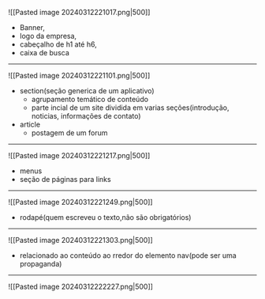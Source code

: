 ![[Pasted image 20240312221017.png|500]]
- Banner,
- logo da empresa,
- cabeçalho de h1 até h6, 
- caixa de busca
---

![[Pasted image 20240312221101.png|500]]
- section(seção generica de um aplicativo)
	- agrupamento temático de conteúdo
	- parte incial de um site dividida em varias seções(introdução, noticias, informações de contato)
- article
	- postagem de um forum
---

![[Pasted image 20240312221217.png|500]]
- menus
- seção de páginas para links
---
![[Pasted image 20240312221249.png|500]]
- rodapé(quem escreveu o texto,não são obrigatórios)
---
![[Pasted image 20240312221303.png|500]]
- relacionado ao conteúdo ao rredor do elemento nav(pode ser uma propaganda)
---
![[Pasted image 20240312222227.png|500]]

